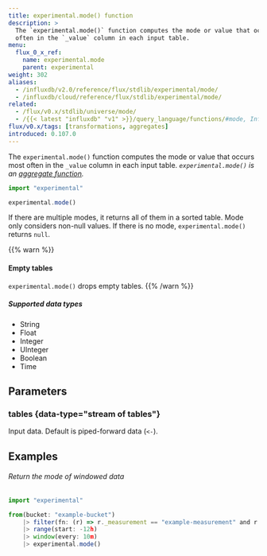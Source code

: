 ```yaml
---
title: experimental.mode() function
description: >
  The `experimental.mode()` function computes the mode or value that occurs most
  often in the `_value` column in each input table.
menu:
  flux_0_x_ref:
    name: experimental.mode
    parent: experimental
weight: 302
aliases:
  - /influxdb/v2.0/reference/flux/stdlib/experimental/mode/
  - /influxdb/cloud/reference/flux/stdlib/experimental/mode/
related:
  - /flux/v0.x/stdlib/universe/mode/
  - /{{< latest "influxdb" "v1" >}}/query_language/functions/#mode, InfluxQL – MODE()
flux/v0.x/tags: [transformations, aggregates]
introduced: 0.107.0
---
```


The `experimental.mode()` function computes the mode or value that occurs most
often in the `_value` column in each input table.
_`experimental.mode()` is an [aggregate function](/flux/v0.x/function-types/#aggregates)._

```js
import "experimental"

experimental.mode()
```

If there are multiple modes, it returns all of them in a sorted table.
Mode only considers non-null values.
If there is no mode, `experimental.mode()` returns `null`.

{{% warn %}}
#### Empty tables
`experimental.mode()` drops empty tables.
{{% /warn %}}

##### Supported data types

- String
- Float
- Integer
- UInteger
- Boolean
- Time

## Parameters

### tables {data-type="stream of tables"}
Input data.
Default is piped-forward data (`<-`).

## Examples

###### Return the mode of windowed data
```js
import "experimental"

from(bucket: "example-bucket")
    |> filter(fn: (r) => r._measurement == "example-measurement" and r._field == "example-field")
    |> range(start: -12h)
    |> window(every: 10m)
    |> experimental.mode()
```
